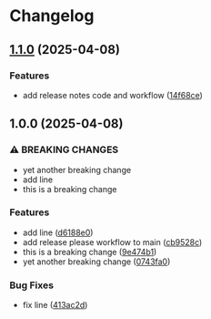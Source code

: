 # Changelog

## [1.1.0](https://github.com/Ho1yShif/test-release-pipeline/compare/v1.0.0...v1.1.0) (2025-04-08)


### Features

* add release notes code and workflow ([14f68ce](https://github.com/Ho1yShif/test-release-pipeline/commit/14f68ce977608f6f7fa75f694a64f713d7ebce35))

## 1.0.0 (2025-04-08)


### ⚠ BREAKING CHANGES

* yet another breaking change
* add line
* this is a breaking change

### Features

* add line ([d6188e0](https://github.com/Ho1yShif/test-release-pipeline/commit/d6188e08e82a6d376e23877db2a16639d42fae73))
* add release please workflow to main ([cb9528c](https://github.com/Ho1yShif/test-release-pipeline/commit/cb9528c00b7281be8246032caf86ab24c1487f3d))
* this is a breaking change ([9e474b1](https://github.com/Ho1yShif/test-release-pipeline/commit/9e474b1a46ba643ea4d2a97950312590b6724c06))
* yet another breaking change ([0743fa0](https://github.com/Ho1yShif/test-release-pipeline/commit/0743fa080345422097b0a981f03e9bfc6a06ed99))


### Bug Fixes

* fix line ([413ac2d](https://github.com/Ho1yShif/test-release-pipeline/commit/413ac2d9a7d6c263aa94454b3ea6f29f47602658))
